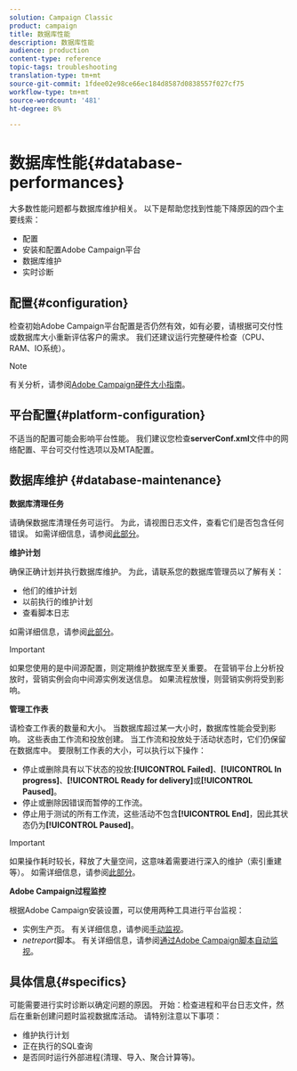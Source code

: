 ```yaml
---
solution: Campaign Classic
product: campaign
title: 数据库性能
description: 数据库性能
audience: production
content-type: reference
topic-tags: troubleshooting
translation-type: tm+mt
source-git-commit: 1fdee02e98ce66ec184d8587d0838557f027cf75
workflow-type: tm+mt
source-wordcount: '481'
ht-degree: 8%

---
```



# 数据库性能{#database-performances}

大多数性能问题都与数据库维护相关。 以下是帮助您找到性能下降原因的四个主要线索：

* 配置
* 安装和配置Adobe Campaign平台
* 数据库维护
* 实时诊断

## 配置{#configuration}

检查初始Adobe Campaign平台配置是否仍然有效，如有必要，请根据可交付性或数据库大小重新评估客户的需求。 我们还建议运行完整硬件检查（CPU、RAM、IO系统）。

>[!NOTE]
>
>有关分析，请参阅[Adobe Campaign硬件大小指南](https://helpx.adobe.com/cn/campaign/kb/hardware-sizing-guide.html)。

## 平台配置{#platform-configuration}

不适当的配置可能会影响平台性能。 我们建议您检查&#x200B;**serverConf.xml**&#x200B;文件中的网络配置、平台可交付性选项以及MTA配置。

## 数据库维护 {#database-maintenance}

**数据库清理任务**

请确保数据库清理任务可运行。 为此，请视图日志文件，查看它们是否包含任何错误。 如需详细信息，请参阅[此部分](../../production/using/database-cleanup-workflow.md)。

**维护计划**

确保正确计划并执行数据库维护。 为此，请联系您的数据库管理员以了解有关：

* 他们的维护计划
* 以前执行的维护计划
* 查看脚本日志

如需详细信息，请参阅[此部分](../../production/using/recommendations.md)。

>[!IMPORTANT]
>
>如果您使用的是中间源配置，则定期维护数据库至关重要。 在营销平台上分析投放时，营销实例会向中间源实例发送信息。 如果流程放慢，则营销实例将受到影响。

**管理工作表**

请检查工作表的数量和大小。 当数据库超过某一大小时，数据库性能会受到影响。 这些表由工作流和投放创建。 当工作流和投放处于活动状态时，它们仍保留在数据库中。 要限制工作表的大小，可以执行以下操作：

* 停止或删除具有以下状态的投放:**[!UICONTROL Failed]**、**[!UICONTROL In progress]**、**[!UICONTROL Ready for delivery]**&#x200B;或&#x200B;**[!UICONTROL Paused]**。
* 停止或删除因错误而暂停的工作流。
* 停止用于测试的所有工作流，这些活动不包含&#x200B;**[!UICONTROL End]**，因此其状态仍为&#x200B;**[!UICONTROL Paused]**。

>[!IMPORTANT]
>
>如果操作耗时较长，释放了大量空间，这意味着需要进行深入的维护（索引重建等）。 如需详细信息，请参阅[此部分](../../production/using/recommendations.md)。

**Adobe Campaign过程监控**

根据Adobe Campaign安装设置，可以使用两种工具进行平台监视：

* 实例生产页。 有关详细信息，请参阅[手动监视](../../production/using/monitoring-processes.md#manual-monitoring)。
* *netreport*&#x200B;脚本。 有关详细信息，请参阅[通过Adobe Campaign脚本自动监视](../../production/using/monitoring-processes.md#automatic-monitoring-via-adobe-campaign-scripts)。

## 具体信息{#specifics}

可能需要进行实时诊断以确定问题的原因。 开始：检查进程和平台日志文件，然后在重新创建问题时监视数据库活动。 请特别注意以下事项：

* 维护执行计划
* 正在执行的SQL查询
* 是否同时运行外部进程(清理、导入、聚合计算等)。

